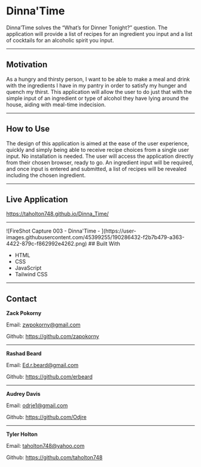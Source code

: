 # Dinna'Time

Dinna’Time solves the “What’s for Dinner Tonight?” question. The application will provide a list of recipes for an ingredient you input and a list of cocktails for an alcoholic spirit you input.

<hr>

## Motivation

As a hungry and thirsty person, I want to be able to make a meal and drink with the ingredients I have in my pantry in order to satisfy my hunger and quench my thirst. This application will allow the user to do just that with the simple input of an ingredient or type of alcohol they have lying around the house, aiding with meal-time indecision.

<hr>

## How to Use

The design of this application is aimed at the ease of the user experience, quickly and simply being able to receive recipe choices from a single user input. No installation is needed. The user will access the application directly from their chosen browser, ready to go. An ingredient input will be required, and once input is entered and submitted, a list of recipes will be revealed including the chosen ingredient.

<hr>

## Live Application

https://taholton748.github.io/Dinna_Time/

<hr>
![FireShot Capture 003 - Dinna'Time - ](https://user-images.githubusercontent.com/45399255/190286432-f2b7b479-a363-4422-879c-f862992e4262.png)
## Built With

- HTML
- CSS
- JavaScript
- Tailwind CSS
<hr>

## Contact

<strong>Zack Pokorny</strong>

Email: zwpokorny@gmail.com

Github: https://github.com/zapokorny

<hr>

<strong>Rashad Beard</strong>

Email: Ed.r.beard@gmail.com

Github: https://github.com/erbeard

<hr>

<strong>Audrey Davis</strong>

Email: odrje1@gmail.com

Github: https://github.com/Odjre

<hr>

<strong>Tyler Holton</strong>

Email: taholton748@yahoo.com

Github: https://github.com/taholton748
